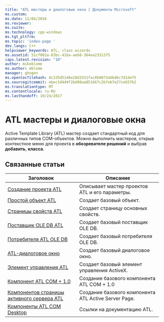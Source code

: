 ```yaml
---
title: "ATL мастеры и диалоговые окна | Документы Microsoft"
ms.custom: 
ms.date: 11/04/2016
ms.reviewer: 
ms.suite: 
ms.technology: cpp-windows
ms.tgt_pltfrm: 
ms.topic: 'index-page '
dev_langs: C++
helpviewer_keywords: ATL, class wizards
ms.assetid: 51cf002a-83bc-41ba-aeb8-364ea2331375
caps.latest.revision: "10"
author: mikeblome
ms.author: mblome
manager: ghogen
ms.openlocfilehash: 4c335d5146e28d3331fac8b0073a6bd6c7d1def5
ms.sourcegitcommit: ebec1d449f2bd98aa851667c2bfeb7e27ce657b2
ms.translationtype: MT
ms.contentlocale: ru-RU
ms.lasthandoff: 10/24/2017
---
```

# <a name="atl-wizards-and-dialog-boxes"></a>ATL мастеры и диалоговые окна
Active Template Library (ATL) мастер создает стандартный код для различных типов COM-объектов. Можно выполнить мастеров, открыв контекстное меню для проекта в **обозревателе решений** и выбрав **добавить**, **класса**.  
  
## <a name="related-articles"></a>Связанные статьи  
  
|Заголовок|Описание|  
|-----------|-----------------|  
|[Создание проекта ATL](../../atl/reference/creating-an-atl-project.md)|Описывает мастер проектов ATL и его параметры.|  
|[Простой объект ATL](../../atl/reference/adding-an-atl-simple-object.md)|Создает базовый объект.|  
|[Страницы свойств ATL](../../atl/reference/adding-an-atl-property-page.md)|Создает страницу основных свойств.|  
|[Поставщик OLE DB ATL](../../atl/reference/adding-an-atl-ole-db-provider.md)|Создает базовый поставщик OLE DB.|  
|[Потребителя ATL OLE DB](../../atl/reference/adding-an-atl-ole-db-consumer.md)|Создает базовый потребителя OLE DB.|  
|[ATL-диалоговое окно](../../atl/reference/adding-an-atl-dialog-box.md)|Создает базовый диалоговое окно.|  
|[Элемент управления ATL](../../atl/reference/adding-an-atl-control.md)|Создает базовый элемент управления ActiveX.|  
|[Компонент ATL COM + 1.0](../../atl/reference/adding-an-atl-com-plus-1-0-component.md)|Создание базового компонента ATL COM + 1.0|  
|[Компонентов страницы активного сервера ATL](../../atl/reference/adding-an-atl-active-server-page-component.md)|Создание базового компонента ATL Active Server Page.|  
|[Компоненты ATL COM Desktop](../../atl/atl-com-desktop-components.md)|Ссылки на документацию ATL.|

